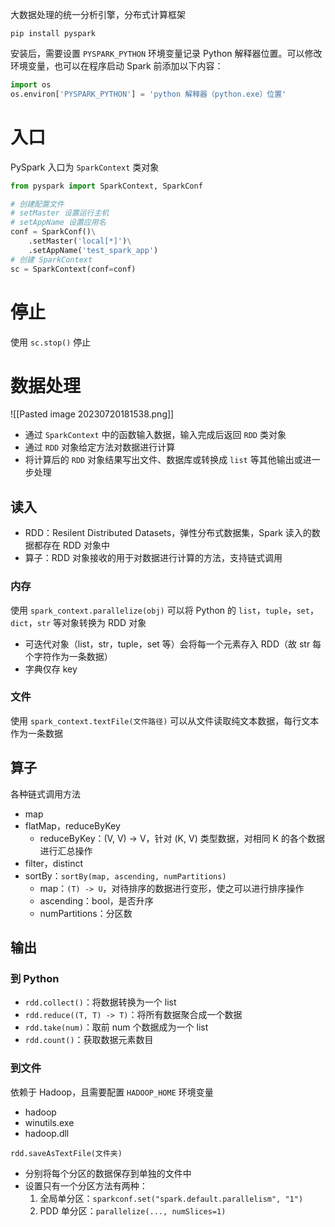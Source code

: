 大数据处理的统一分析引擎，分布式计算框架

```shell
pip install pyspark
```

安装后，需要设置 `PYSPARK_PYTHON` 环境变量记录 Python 解释器位置。可以修改环境变量，也可以在程序启动 Spark 前添加以下内容：

```python
import os
os.environ['PYSPARK_PYTHON'] = 'python 解释器（python.exe）位置'
```
# 入口

PySpark 入口为 `SparkContext` 类对象

```python
from pyspark import SparkContext, SparkConf

# 创建配置文件
# setMaster 设置运行主机
# setAppName 设置应用名
conf = SparkConf()\
    .setMaster('local[*]')\
    .setAppName('test_spark_app')
# 创建 SparkContext
sc = SparkContext(conf=conf)
```
# 停止

使用 `sc.stop()` 停止
# 数据处理

![[Pasted image 20230720181538.png]]

* 通过 `SparkContext` 中的函数输入数据，输入完成后返回 `RDD` 类对象
* 通过 `RDD` 对象给定方法对数据进行计算
* 将计算后的 `RDD` 对象结果写出文件、数据库或转换成 `list` 等其他输出或进一步处理
## 读入

* RDD：Resilent Distributed Datasets，弹性分布式数据集，Spark 读入的数据都存在 RDD 对象中
* 算子：RDD 对象接收的用于对数据进行计算的方法，支持链式调用
### 内存

使用 `spark_context.parallelize(obj)` 可以将 Python 的 `list`，`tuple`，`set`，`dict`，`str` 等对象转换为 RDD 对象
* 可迭代对象（list，str，tuple，set 等）会将每一个元素存入 RDD（故 str 每个字符作为一条数据）
* 字典仅存 key
### 文件

使用 `spark_context.textFile(文件路径)` 可以从文件读取纯文本数据，每行文本作为一条数据
## 算子

各种链式调用方法

* map
* flatMap，reduceByKey
    * reduceByKey：(V, V) -> V，针对 (K, V) 类型数据，对相同 K 的各个数据进行汇总操作
* filter，distinct
* sortBy：`sortBy(map, ascending, numPartitions)`
    * map：`(T) -> U`，对待排序的数据进行变形，使之可以进行排序操作
    * ascending：bool，是否升序
    * numPartitions：分区数
## 输出
### 到 Python

* `rdd.collect()`：将数据转换为一个 list
* `rdd.reduce((T, T) -> T)`：将所有数据聚合成一个数据
* `rdd.take(num)`：取前 num 个数据成为一个 list
* `rdd.count()`：获取数据元素数目
### 到文件

依赖于 Hadoop，且需要配置 `HADOOP_HOME` 环境变量

* hadoop
* winutils.exe
* hadoop.dll

`rdd.saveAsTextFile(文件夹)`

* 分别将每个分区的数据保存到单独的文件中
* 设置只有一个分区方法有两种：
  1. 全局单分区：`sparkconf.set("spark.default.parallelism", "1")`
  2. PDD 单分区：`parallelize(..., numSlices=1)`
